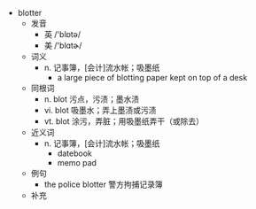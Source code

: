 - blotter
  - 发音
    - 英 /'blɒtə/
    - 美 /'blɑtɚ/
  - 词义
    - n. 记事簿，[会计]流水帐；吸墨纸
      - a large piece of blotting paper kept on top of a desk
  - 同根词
    - n. blot 污点，污渍；墨水渍
    - vi. blot 吸墨水；弄上墨渍或污渍
    - vt. blot 涂污，弄脏；用吸墨纸弄干（或除去）
  - 近义词
    - n. 记事簿，[会计]流水帐；吸墨纸
      - datebook
      - memo pad
  - 例句
    - the police blotter 警方拘捕记录簿
  - 补充